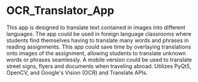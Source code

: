 # OCR_Translator_App
This app is designed to translate text contained in images into different languages. The app could be used in foreign language classrooms where students find themselves having to translate many words and phrases in reading assignments. This app could save time by overlaying translations onto images of the assignment, allowing students to translate unknown words or phrases seamlessly. A mobile version could be used to translate street signs, flyers and documents when traveling abroad. Utilizes PyQt5, OpenCV, and Google's Vision (OCR) and Translate APIs.
